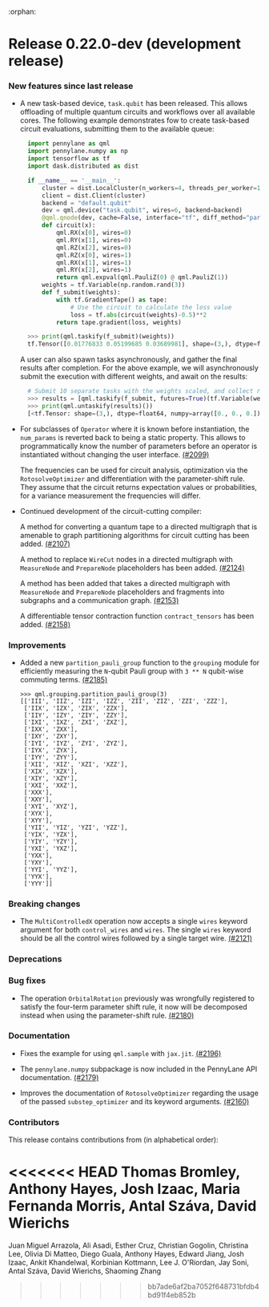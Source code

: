 :orphan:

# Release 0.22.0-dev (development release)

<h3>New features since last release</h3>

* A new task-based device, `task.qubit` has been released. This allows offloading of multiple quantum circuits and workflows over all available cores. The following example demonstrates fow to create task-based circuit evaluations, submitting them to the available queue:

  ```python 
    import pennylane as qml
    import pennylane.numpy as np
    import tensorflow as tf
    import dask.distributed as dist

    if __name__ == '__main__':
        cluster = dist.LocalCluster(n_workers=4, threads_per_worker=1)
        client = dist.Client(cluster)
        backend = "default.qubit"
        dev = qml.device("task.qubit", wires=6, backend=backend)
        @qml.qnode(dev, cache=False, interface="tf", diff_method="parameter-shift") # caching must be disabled due to proxy interface
        def circuit(x):
            qml.RX(x[0], wires=0)
            qml.RY(x[1], wires=0)
            qml.RZ(x[2], wires=0)
            qml.RZ(x[0], wires=1)
            qml.RX(x[1], wires=1)
            qml.RY(x[2], wires=1)
            return qml.expval(qml.PauliZ(0) @ qml.PauliZ(1))
        weights = tf.Variable(np.random.rand(3))
        def f_submit(weights):
            with tf.GradientTape() as tape:
                # Use the circuit to calculate the loss value
                loss = tf.abs(circuit(weights)-0.5)**2
            return tape.gradient(loss, weights)

    >>> print(qml.taskify(f_submit)(weights))
    tf.Tensor([0.01776833 0.05199685 0.03689981], shape=(3,), dtype=float64)
  ```

  A user can also spawn tasks asynchronously, and gather the final results after completion. For the above example, we will asynchronously submit the execution with different weights, and await on the results:

  ```python
    # Submit 10 separate tasks with the weights scaled, and collect returned futures
    >>> results = [qml.taskify(f_submit, futures=True)(tf.Variable(weights*i)) for i in range(3)]
    >>> print(qml.untaskify(results)())
    [<tf.Tensor: shape=(3,), dtype=float64, numpy=array([0., 0., 0.])>, <tf.Tensor: shape=(3,), dtype=float64, numpy=array([-0.16661672, -0.07170375, -0.00387164])>, <tf.Tensor: shape=(3,), dtype=float64, numpy=array([ 0.94292007, -0.14209482, -0.0072056 ])>]
  ```
* For subclasses of `Operator` where it is known before instantiation, the `num_params` is reverted back to being a 
  static property. This allows to programmatically know the number of parameters before an operator is 
  instantiated without changing the user interface.
  [(#2099)](https://github.com/PennyLaneAI/pennylane/issues/2099)

  The frequencies can be used for circuit analysis, optimization
  via the `RotosolveOptimizer` and differentiation with the
  parameter-shift rule. They assume that the circuit returns
  expectation values or probabilities, for a variance
  measurement the frequencies will differ.

* Continued development of the circuit-cutting compiler:

  A method for converting a quantum tape to a directed multigraph that is amenable
  to graph partitioning algorithms for circuit cutting has been added.
  [(#2107)](https://github.com/PennyLaneAI/pennylane/pull/2107)

  A method to replace `WireCut` nodes in a directed multigraph with `MeasureNode`
  and `PrepareNode` placeholders has been added.
  [(#2124)](https://github.com/PennyLaneAI/pennylane/pull/2124)

  A method has been added that takes a directed multigraph with `MeasureNode` and
  `PrepareNode` placeholders and fragments into subgraphs and a communication graph.
  [(#2153)](https://github.com/PennyLaneAI/pennylane/pull/2153)

  A differentiable tensor contraction function `contract_tensors` has been
  added.
  [(#2158)](https://github.com/PennyLaneAI/pennylane/pull/2158)

<h3>Improvements</h3>

* Added a new `partition_pauli_group` function to the `grouping` module for
  efficiently measuring the `N`-qubit Pauli group with `3 ** N`
  qubit-wise commuting terms.
  [(#2185)](https://github.com/PennyLaneAI/pennylane/pull/2185)
  
  ```pycon
  >>> qml.grouping.partition_pauli_group(3)
  [['III', 'IIZ', 'IZI', 'IZZ', 'ZII', 'ZIZ', 'ZZI', 'ZZZ'],
   ['IIX', 'IZX', 'ZIX', 'ZZX'],
   ['IIY', 'IZY', 'ZIY', 'ZZY'],
   ['IXI', 'IXZ', 'ZXI', 'ZXZ'],
   ['IXX', 'ZXX'],
   ['IXY', 'ZXY'],
   ['IYI', 'IYZ', 'ZYI', 'ZYZ'],
   ['IYX', 'ZYX'],
   ['IYY', 'ZYY'],
   ['XII', 'XIZ', 'XZI', 'XZZ'],
   ['XIX', 'XZX'],
   ['XIY', 'XZY'],
   ['XXI', 'XXZ'],
   ['XXX'],
   ['XXY'],
   ['XYI', 'XYZ'],
   ['XYX'],
   ['XYY'],
   ['YII', 'YIZ', 'YZI', 'YZZ'],
   ['YIX', 'YZX'],
   ['YIY', 'YZY'],
   ['YXI', 'YXZ'],
   ['YXX'],
   ['YXY'],
   ['YYI', 'YYZ'],
   ['YYX'],
   ['YYY']]
  ```

<h3>Breaking changes</h3>

* The `MultiControlledX` operation now accepts a single `wires` keyword argument for both `control_wires` and `wires`.
  The single `wires` keyword should be all the control wires followed by a single target wire. 
  [(#2121)](https://github.com/PennyLaneAI/pennylane/pull/2121)

<h3>Deprecations</h3>

<h3>Bug fixes</h3>

* The operation `OrbitalRotation` previously was wrongfully registered to satisfy
  the four-term parameter shift rule, it now will be decomposed instead when
  using the parameter-shift rule.
  [(#2180)](https://github.com/PennyLaneAI/pennylane/pull/2180)

<h3>Documentation</h3>

* Fixes the example for using `qml.sample` with `jax.jit`.
  [(#2196)](https://github.com/PennyLaneAI/pennylane/pull/2196)

* The ``pennylane.numpy`` subpackage is now included in the PennyLane
  API documentation.
  [(#2179)](https://github.com/PennyLaneAI/pennylane/pull/2179)

* Improves the documentation of `RotosolveOptimizer` regarding the
  usage of the passed `substep_optimizer` and its keyword arguments.
  [(#2160)](https://github.com/PennyLaneAI/pennylane/pull/2160)

<h3>Contributors</h3>

This release contains contributions from (in alphabetical order):

<<<<<<< HEAD
Thomas Bromley, Anthony Hayes, Josh Izaac, Maria Fernanda Morris, Antal Száva,
David Wierichs
=======
Juan Miguel Arrazola, Ali Asadi, Esther Cruz, Christian Gogolin, Christina Lee, Olivia Di Matteo, Diego Guala,
Anthony Hayes, Edward Jiang, Josh Izaac, Ankit Khandelwal, Korbinian Kottmann,  Lee J. O'Riordan, Jay Soni, 
Antal Száva, David Wierichs, Shaoming Zhang
>>>>>>> bb7ade6af2ba7052f648731bfdb4bd91f4eb852b
